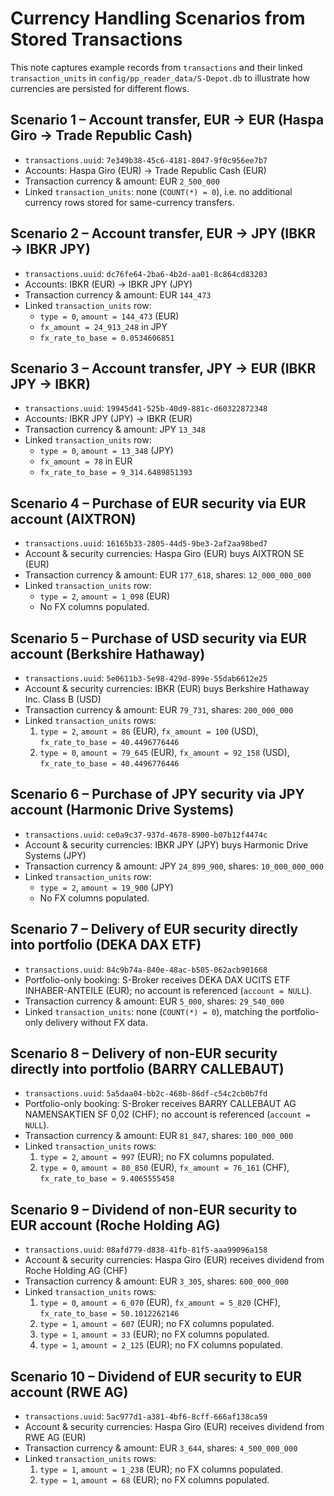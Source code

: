 # Currency Handling Scenarios from Stored Transactions

This note captures example records from `transactions` and their linked `transaction_units` in `config/pp_reader_data/S-Depot.db` to illustrate how currencies are persisted for different flows.

## Scenario 1 – Account transfer, EUR → EUR (Haspa Giro → Trade Republic Cash)
- `transactions.uuid`: `7e349b38-45c6-4181-8047-9f0c956ee7b7`
- Accounts: Haspa Giro (EUR) → Trade Republic Cash (EUR)
- Transaction currency & amount: EUR `2_500_000`
- Linked `transaction_units`: none (`COUNT(*) = 0`), i.e. no additional currency rows stored for same-currency transfers.

## Scenario 2 – Account transfer, EUR → JPY (IBKR → IBKR JPY)
- `transactions.uuid`: `dc76fe64-2ba6-4b2d-aa01-8c864cd83203`
- Accounts: IBKR (EUR) → IBKR JPY (JPY)
- Transaction currency & amount: EUR `144_473`
- Linked `transaction_units` row:
  - `type = 0`, `amount = 144_473` (EUR)
  - `fx_amount = 24_913_248` in JPY
  - `fx_rate_to_base = 0.0534606851`

## Scenario 3 – Account transfer, JPY → EUR (IBKR JPY → IBKR)
- `transactions.uuid`: `19945d41-525b-40d9-881c-d60322872348`
- Accounts: IBKR JPY (JPY) → IBKR (EUR)
- Transaction currency & amount: JPY `13_348`
- Linked `transaction_units` row:
  - `type = 0`, `amount = 13_348` (JPY)
  - `fx_amount = 78` in EUR
  - `fx_rate_to_base = 9_314.6489851393`

## Scenario 4 – Purchase of EUR security via EUR account (AIXTRON)
- `transactions.uuid`: `16165b33-2805-44d5-9be3-2af2aa98bed7`
- Account & security currencies: Haspa Giro (EUR) buys AIXTRON SE (EUR)
- Transaction currency & amount: EUR `177_618`, shares: `12_000_000_000`
- Linked `transaction_units` row:
  - `type = 2`, `amount = 1_098` (EUR)
  - No FX columns populated.

## Scenario 5 – Purchase of USD security via EUR account (Berkshire Hathaway)
- `transactions.uuid`: `5e0611b3-5e98-429d-899e-55dab6612e25`
- Account & security currencies: IBKR (EUR) buys Berkshire Hathaway Inc. Class B (USD)
- Transaction currency & amount: EUR `79_731`, shares: `200_000_000`
- Linked `transaction_units` rows:
  1. `type = 2`, `amount = 86` (EUR), `fx_amount = 100` (USD), `fx_rate_to_base = 40.4496776446`
  2. `type = 0`, `amount = 79_645` (EUR), `fx_amount = 92_158` (USD), `fx_rate_to_base = 40.4496776446`

## Scenario 6 – Purchase of JPY security via JPY account (Harmonic Drive Systems)
- `transactions.uuid`: `ce0a9c37-937d-4678-8900-b07b12f4474c`
- Account & security currencies: IBKR JPY (JPY) buys Harmonic Drive Systems (JPY)
- Transaction currency & amount: JPY `24_899_900`, shares: `10_000_000_000`
- Linked `transaction_units` row:
  - `type = 2`, `amount = 19_900` (JPY)
  - No FX columns populated.

## Scenario 7 – Delivery of EUR security directly into portfolio (DEKA DAX ETF)
- `transactions.uuid`: `84c9b74a-840e-48ac-b505-062acb901668`
- Portfolio-only booking: S-Broker receives DEKA DAX UCITS ETF INHABER-ANTEILE (EUR); no account is referenced (`account = NULL`).
- Transaction currency & amount: EUR `5_000`, shares: `29_540_000`
- Linked `transaction_units`: none (`COUNT(*) = 0`), matching the portfolio-only delivery without FX data.

## Scenario 8 – Delivery of non-EUR security directly into portfolio (BARRY CALLEBAUT)
- `transactions.uuid`: `5a5daa04-bb2c-468b-86df-c54c2cb0b7fd`
- Portfolio-only booking: S-Broker receives BARRY CALLEBAUT AG NAMENSAKTIEN SF 0,02 (CHF); no account is referenced (`account = NULL`).
- Transaction currency & amount: EUR `81_847`, shares: `100_000_000`
- Linked `transaction_units` rows:
  1. `type = 2`, `amount = 997` (EUR); no FX columns populated.
  2. `type = 0`, `amount = 80_850` (EUR), `fx_amount = 76_161` (CHF), `fx_rate_to_base = 9.4065555458`

## Scenario 9 – Dividend of non-EUR security to EUR account (Roche Holding AG)
- `transactions.uuid`: `08afd779-d838-41fb-81f5-aaa99096a158`
- Account & security currencies: Haspa Giro (EUR) receives dividend from Roche Holding AG (CHF)
- Transaction currency & amount: EUR `3_305`, shares: `600_000_000`
- Linked `transaction_units` rows:
  1. `type = 0`, `amount = 6_070` (EUR), `fx_amount = 5_820` (CHF), `fx_rate_to_base = 50.1012262146`
  2. `type = 1`, `amount = 607` (EUR); no FX columns populated.
  3. `type = 1`, `amount = 33` (EUR); no FX columns populated.
  4. `type = 1`, `amount = 2_125` (EUR); no FX columns populated.

## Scenario 10 – Dividend of EUR security to EUR account (RWE AG)
- `transactions.uuid`: `5ac977d1-a381-4bf6-8cff-666af138ca59`
- Account & security currencies: Haspa Giro (EUR) receives dividend from RWE AG (EUR)
- Transaction currency & amount: EUR `3_644`, shares: `4_500_000_000`
- Linked `transaction_units` rows:
  1. `type = 1`, `amount = 1_238` (EUR); no FX columns populated.
  2. `type = 1`, `amount = 68` (EUR); no FX columns populated.

